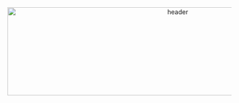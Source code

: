 <div align="center">
<a href="https://i.imgur.com/PuVLmlx"><img src="https://i.imgur.com/PuVLmlx.png" height="200" width="750" title="header"/></a>
 </div>
